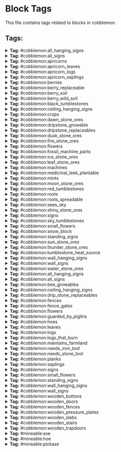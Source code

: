 # Block Tags

This file contains tags related to blocks in cobblemon.

## Tags:

<details>
<summary><b>Tag:</b> #cobblemon:all_hanging_signs</summary>

- #cobblemon:ceiling_hanging_signs
- #cobblemon:wall_hanging_signs

</details>

<details>
<summary><b>Tag:</b> #cobblemon:all_signs</summary>

- #cobblemon:signs
- #cobblemon:all_hanging_signs

</details>

<details>
<summary><b>Tag:</b> #cobblemon:apricorns</summary>

- cobblemon:black_apricorn
- cobblemon:blue_apricorn
- cobblemon:green_apricorn
- cobblemon:pink_apricorn
- cobblemon:red_apricorn
- cobblemon:white_apricorn
- cobblemon:yellow_apricorn

</details>

<details>
<summary><b>Tag:</b> #cobblemon:apricorn_leaves</summary>

- cobblemon:apricorn_leaves

</details>

<details>
<summary><b>Tag:</b> #cobblemon:apricorn_logs</summary>

- cobblemon:apricorn_log
- cobblemon:apricorn_wood
- cobblemon:stripped_apricorn_log
- cobblemon:stripped_apricorn_wood

</details>

<details>
<summary><b>Tag:</b> #cobblemon:apricorn_saplings</summary>

- cobblemon:black_apricorn_sapling
- cobblemon:blue_apricorn_sapling
- cobblemon:green_apricorn_sapling
- cobblemon:pink_apricorn_sapling
- cobblemon:red_apricorn_sapling
- cobblemon:white_apricorn_sapling
- cobblemon:yellow_apricorn_sapling

</details>

<details>
<summary><b>Tag:</b> #cobblemon:berries</summary>

- cobblemon:cheri_berry
- cobblemon:chesto_berry
- cobblemon:pecha_berry
- cobblemon:rawst_berry
- cobblemon:aspear_berry
- cobblemon:oran_berry
- cobblemon:persim_berry
- cobblemon:razz_berry
- cobblemon:bluk_berry
- cobblemon:nanab_berry
- cobblemon:wepear_berry
- cobblemon:pinap_berry
- cobblemon:leppa_berry
- cobblemon:lum_berry
- cobblemon:figy_berry
- cobblemon:wiki_berry
- cobblemon:mago_berry
- cobblemon:aguav_berry
- cobblemon:iapapa_berry
- cobblemon:sitrus_berry
- cobblemon:touga_berry
- cobblemon:cornn_berry
- cobblemon:magost_berry
- cobblemon:rabuta_berry
- cobblemon:nomel_berry
- cobblemon:enigma_berry
- cobblemon:pomeg_berry
- cobblemon:kelpsy_berry
- cobblemon:qualot_berry
- cobblemon:hondew_berry
- cobblemon:grepa_berry
- cobblemon:tamato_berry
- cobblemon:spelon_berry
- cobblemon:pamtre_berry
- cobblemon:watmel_berry
- cobblemon:durin_berry
- cobblemon:belue_berry
- cobblemon:kee_berry
- cobblemon:maranga_berry
- cobblemon:hopo_berry
- cobblemon:liechi_berry
- cobblemon:ganlon_berry
- cobblemon:salac_berry
- cobblemon:petaya_berry
- cobblemon:apicot_berry
- cobblemon:lansat_berry
- cobblemon:starf_berry
- cobblemon:micle_berry
- cobblemon:custap_berry
- cobblemon:jaboca_berry
- cobblemon:rowap_berry
- cobblemon:babiri_berry
- cobblemon:charti_berry
- cobblemon:chilan_berry
- cobblemon:chople_berry
- cobblemon:coba_berry
- cobblemon:colbur_berry
- cobblemon:haban_berry
- cobblemon:kasib_berry
- cobblemon:kebia_berry
- cobblemon:occa_berry
- cobblemon:passho_berry
- cobblemon:payapa_berry
- cobblemon:rindo_berry
- cobblemon:roseli_berry
- cobblemon:shuca_berry
- cobblemon:tanga_berry
- cobblemon:wacan_berry
- cobblemon:yache_berry

</details>

<details>
<summary><b>Tag:</b> #cobblemon:berry_replaceable</summary>

- minecraft:air
- minecraft:grass
- minecraft:fern
- minecraft:dead_bush
- minecraft:fire
- minecraft:soul_fire
- minecraft:snow
- minecraft:vine
- minecraft:glow_lichen
- minecraft:light
- minecraft:tall_grass
- minecraft:large_fern
- minecraft:structure_void
- minecraft:void_air
- minecraft:cave_air
- #minecraft:leaves

</details>

<details>
<summary><b>Tag:</b> #cobblemon:berry_soil</summary>

- minecraft:farmland
- #c:farmlands
- #forge:farmlands

</details>

<details>
<summary><b>Tag:</b> #cobblemon:berry_wild_soil</summary>

- #minecraft:dirt
- #minecraft:sand
- #minecraft:terracotta
- #cobblemon:snow_block

</details>

<details>
<summary><b>Tag:</b> #cobblemon:black_tumblestones</summary>

- cobblemon:small_budding_black_tumblestone
- cobblemon:medium_budding_black_tumblestone
- cobblemon:large_budding_black_tumblestone
- cobblemon:black_tumblestone_cluster
- cobblemon:black_tumblestone_block

</details>

<details>
<summary><b>Tag:</b> #cobblemon:ceiling_hanging_signs</summary>

- cobblemon:apricorn_hanging_sign

</details>

<details>
<summary><b>Tag:</b> #cobblemon:crops</summary>

- cobblemon:revival_herb
- cobblemon:vivichoke_seeds
- cobblemon:medicinal_leek
- #cobblemon:mints

</details>

<details>
<summary><b>Tag:</b> #cobblemon:dawn_stone_ores</summary>

- cobblemon:dawn_stone_ore
- cobblemon:deepslate_dawn_stone_ore

</details>

<details>
<summary><b>Tag:</b> #cobblemon:dripstone_growable</summary>

- dripstone_block
- cobblemon:dripstone_moon_stone_ore

</details>

<details>
<summary><b>Tag:</b> #cobblemon:dripstone_replaceables</summary>

- dripstone_block

</details>

<details>
<summary><b>Tag:</b> #cobblemon:dusk_stone_ores</summary>

- cobblemon:dusk_stone_ore
- cobblemon:deepslate_dusk_stone_ore

</details>

<details>
<summary><b>Tag:</b> #cobblemon:fire_stone_ores</summary>

- cobblemon:fire_stone_ore
- cobblemon:deepslate_fire_stone_ore
- cobblemon:nether_fire_stone_ore

</details>

<details>
<summary><b>Tag:</b> #cobblemon:flowers</summary>

- #cobblemon:small_flowers

</details>

<details>
<summary><b>Tag:</b> #cobblemon:fossil_machine_parts</summary>

- cobblemon:restoration_tank
- cobblemon:monitor
- cobblemon:fossil_analyzer

</details>

<details>
<summary><b>Tag:</b> #cobblemon:ice_stone_ores</summary>

- cobblemon:ice_stone_ore
- cobblemon:deepslate_ice_stone_ore

</details>

<details>
<summary><b>Tag:</b> #cobblemon:leaf_stone_ores</summary>

- cobblemon:leaf_stone_ore
- cobblemon:deepslate_leaf_stone_ore

</details>

<details>
<summary><b>Tag:</b> #cobblemon:machines</summary>

- cobblemon:healing_machine
- cobblemon:pc
- cobblemon:pasture
- cobblemon:restoration_tank
- cobblemon:monitor
- cobblemon:fossil_analyzer

</details>

<details>
<summary><b>Tag:</b> #cobblemon:medicinal_leek_plantable</summary>

- minecraft:water
- #minecraft:slabs

</details>

<details>
<summary><b>Tag:</b> #cobblemon:mints</summary>

- cobblemon:red_mint
- cobblemon:blue_mint
- cobblemon:cyan_mint
- cobblemon:pink_mint
- cobblemon:green_mint
- cobblemon:white_mint

</details>

<details>
<summary><b>Tag:</b> #cobblemon:moon_stone_ores</summary>

- cobblemon:moon_stone_ore
- cobblemon:deepslate_moon_stone_ore
- cobblemon:dripstone_moon_stone_ore

</details>

<details>
<summary><b>Tag:</b> #cobblemon:red_tumblestones</summary>

- cobblemon:small_budding_tumblestone
- cobblemon:medium_budding_tumblestone
- cobblemon:large_budding_tumblestone
- cobblemon:tumblestone_cluster
- cobblemon:tumblestone_block

</details>

<details>
<summary><b>Tag:</b> #cobblemon:roots</summary>

- cobblemon:big_root
- cobblemon:energy_root

</details>

<details>
<summary><b>Tag:</b> #cobblemon:roots_spreadable</summary>

- #minecraft:dirt
- minecraft:stone
- minecraft:infested_stone
- minecraft:andesite
- minecraft:diorite
- minecraft:granite
- minecraft:deepslate
- minecraft:infested_deepslate
- minecraft:tuff
- minecraft:cobblestone
- minecraft:mossy_cobblestone
- minecraft:infested_cobblestone
- minecraft:cobbled_deepslate
- #c:dirt
- #c:stone
- #c:cobblestone
- #forge:stone
- #forge:cobblestone/normal
- #forge:cobblestone/mossy
- #forge:cobblestone/infested
- #forge:cobblestone/deepslate

</details>

<details>
<summary><b>Tag:</b> #cobblemon:sees_sky</summary>

- #minecraft:replaceable
- #minecraft:leaves
- #minecraft:climbable
- #minecraft:fences
- minecraft:ice

</details>

<details>
<summary><b>Tag:</b> #cobblemon:shiny_stone_ores</summary>

- cobblemon:shiny_stone_ore
- cobblemon:deepslate_shiny_stone_ore

</details>

<details>
<summary><b>Tag:</b> #cobblemon:signs</summary>

- #cobblemon:standing_signs
- #cobblemon:wall_signs

</details>

<details>
<summary><b>Tag:</b> #cobblemon:sky_tumblestones</summary>

- cobblemon:small_budding_sky_tumblestone
- cobblemon:medium_budding_sky_tumblestone
- cobblemon:large_budding_sky_tumblestone
- cobblemon:sky_tumblestone_cluster
- cobblemon:sky_tumblestone_block

</details>

<details>
<summary><b>Tag:</b> #cobblemon:small_flowers</summary>

- cobblemon:pep_up_flower

</details>

<details>
<summary><b>Tag:</b> #cobblemon:snow_block</summary>

- minecraft:snow_block

</details>

<details>
<summary><b>Tag:</b> #cobblemon:standing_signs</summary>

- cobblemon:apricorn_sign

</details>

<details>
<summary><b>Tag:</b> #cobblemon:sun_stone_ores</summary>

- cobblemon:sun_stone_ore
- cobblemon:deepslate_sun_stone_ore
- cobblemon:terracotta_sun_stone_ore

</details>

<details>
<summary><b>Tag:</b> #cobblemon:thunder_stone_ores</summary>

- cobblemon:thunder_stone_ore
- cobblemon:deepslate_thunder_stone_ore

</details>

<details>
<summary><b>Tag:</b> #cobblemon:tumblestone_heat_source</summary>

- minecraft:lava
- minecraft:magma_block

</details>

<details>
<summary><b>Tag:</b> #cobblemon:wall_hanging_signs</summary>

- cobblemon:apricorn_wall_hanging_sign

</details>

<details>
<summary><b>Tag:</b> #cobblemon:wall_signs</summary>

- cobblemon:apricorn_wall_sign

</details>

<details>
<summary><b>Tag:</b> #cobblemon:water_stone_ores</summary>

- cobblemon:water_stone_ore
- cobblemon:deepslate_water_stone_ore

</details>

<details>
<summary><b>Tag:</b> #cobblemon:all_hanging_signs</summary>

- #cobblemon:all_hanging_signs

</details>

<details>
<summary><b>Tag:</b> #cobblemon:all_signs</summary>

- #cobblemon:all_signs

</details>

<details>
<summary><b>Tag:</b> #cobblemon:bee_growables</summary>

- #cobblemon:crops
- #cobblemon:apricorns

</details>

<details>
<summary><b>Tag:</b> #cobblemon:ceiling_hanging_signs</summary>

- #cobblemon:ceiling_hanging_signs

</details>

<details>
<summary><b>Tag:</b> #cobblemon:drip_stone_replaceables</summary>

- dripstone_block

</details>

<details>
<summary><b>Tag:</b> #cobblemon:fences</summary>

- cobblemon:apricorn_fence

</details>

<details>
<summary><b>Tag:</b> #cobblemon:fence_gates</summary>

- cobblemon:apricorn_fence_gate

</details>

<details>
<summary><b>Tag:</b> #cobblemon:flowers</summary>

- #cobblemon:flowers

</details>

<details>
<summary><b>Tag:</b> #cobblemon:guarded_by_piglins</summary>

- cobblemon:gilded_chest
- cobblemon:black_gilded_chest
- cobblemon:blue_gilded_chest
- cobblemon:green_gilded_chest
- cobblemon:pink_gilded_chest
- cobblemon:white_gilded_chest
- cobblemon:yellow_gilded_chest
- cobblemon:relic_coin_pouch
- cobblemon:relic_coin_sack

</details>

<details>
<summary><b>Tag:</b> #cobblemon:hoes</summary>

- cobblemon:apricorn_leaves

</details>

<details>
<summary><b>Tag:</b> #cobblemon:leaves</summary>

- cobblemon:apricorn_leaves

</details>

<details>
<summary><b>Tag:</b> #cobblemon:logs</summary>

- cobblemon:apricorn_log
- cobblemon:stripped_apricorn_log
- cobblemon:apricorn_wood
- cobblemon:stripped_apricorn_wood

</details>

<details>
<summary><b>Tag:</b> #cobblemon:logs_that_burn</summary>

- cobblemon:apricorn_log
- cobblemon:stripped_apricorn_log
- cobblemon:apricorn_wood
- cobblemon:stripped_apricorn_wood

</details>

<details>
<summary><b>Tag:</b> #cobblemon:maintains_farmland</summary>

- #cobblemon:berries
- #cobblemon:crops

</details>

<details>
<summary><b>Tag:</b> #cobblemon:needs_iron_tool</summary>

- cobblemon:deepslate_dawn_stone_ore
- cobblemon:deepslate_dusk_stone_ore
- cobblemon:deepslate_fire_stone_ore
- cobblemon:deepslate_ice_stone_ore
- cobblemon:deepslate_leaf_stone_ore
- cobblemon:deepslate_moon_stone_ore
- cobblemon:deepslate_shiny_stone_ore
- cobblemon:deepslate_sun_stone_ore
- cobblemon:deepslate_thunder_stone_ore
- cobblemon:deepslate_water_stone_ore

</details>

<details>
<summary><b>Tag:</b> #cobblemon:needs_stone_tool</summary>

- cobblemon:dawn_stone_ore
- cobblemon:dusk_stone_ore
- cobblemon:fire_stone_ore
- cobblemon:ice_stone_ore
- cobblemon:leaf_stone_ore
- cobblemon:moon_stone_ore
- cobblemon:shiny_stone_ore
- cobblemon:sun_stone_ore
- cobblemon:thunder_stone_ore
- cobblemon:water_stone_ore
- cobblemon:dripstone_moon_stone_ore

</details>

<details>
<summary><b>Tag:</b> #cobblemon:planks</summary>

- cobblemon:apricorn_planks

</details>

<details>
<summary><b>Tag:</b> #cobblemon:saplings</summary>

- cobblemon:black_apricorn_sapling
- cobblemon:blue_apricorn_sapling
- cobblemon:green_apricorn_sapling
- cobblemon:pink_apricorn_sapling
- cobblemon:red_apricorn_sapling
- cobblemon:white_apricorn_sapling
- cobblemon:yellow_apricorn_sapling

</details>

<details>
<summary><b>Tag:</b> #cobblemon:signs</summary>

- #cobblemon:signs

</details>

<details>
<summary><b>Tag:</b> #cobblemon:small_flowers</summary>

- #cobblemon:small_flowers

</details>

<details>
<summary><b>Tag:</b> #cobblemon:standing_signs</summary>

- #cobblemon:standing_signs

</details>

<details>
<summary><b>Tag:</b> #cobblemon:wall_hanging_signs</summary>

- #cobblemon:wall_hanging_signs

</details>

<details>
<summary><b>Tag:</b> #cobblemon:wall_signs</summary>

- #cobblemon:wall_signs

</details>

<details>
<summary><b>Tag:</b> #cobblemon:wooden_buttons</summary>

- cobblemon:apricorn_button

</details>

<details>
<summary><b>Tag:</b> #cobblemon:wooden_doors</summary>

- cobblemon:apricorn_door

</details>

<details>
<summary><b>Tag:</b> #cobblemon:wooden_fences</summary>

- cobblemon:apricorn_fence

</details>

<details>
<summary><b>Tag:</b> #cobblemon:wooden_pressure_plates</summary>

- cobblemon:apricorn_pressure_plate

</details>

<details>
<summary><b>Tag:</b> #cobblemon:wooden_slabs</summary>

- cobblemon:apricorn_slab

</details>

<details>
<summary><b>Tag:</b> #cobblemon:wooden_stairs</summary>

- cobblemon:apricorn_stairs

</details>

<details>
<summary><b>Tag:</b> #cobblemon:wooden_trapdoors</summary>

- cobblemon:apricorn_trapdoor

</details>

<details>
<summary><b>Tag:</b> #mineable:axe</summary>

- #cobblemon:apricorns
- cobblemon:pasture
- cobblemon:gilded_chest
- cobblemon:blue_gilded_chest
- cobblemon:yellow_gilded_chest
- cobblemon:pink_gilded_chest
- cobblemon:black_gilded_chest
- cobblemon:white_gilded_chest
- cobblemon:green_gilded_chest
- cobblemon:gimmighoul_chest

</details>

<details>
<summary><b>Tag:</b> #mineable:hoe</summary>

- cobblemon:apricorn_leaves

</details>

<details>
<summary><b>Tag:</b> #mineable:pickaxe</summary>

- cobblemon:dawn_stone_ore
- cobblemon:dusk_stone_ore
- cobblemon:fire_stone_ore
- cobblemon:ice_stone_ore
- cobblemon:leaf_stone_ore
- cobblemon:moon_stone_ore
- cobblemon:shiny_stone_ore
- cobblemon:sun_stone_ore
- cobblemon:thunder_stone_ore
- cobblemon:water_stone_ore
- cobblemon:deepslate_dawn_stone_ore
- cobblemon:deepslate_dusk_stone_ore
- cobblemon:deepslate_fire_stone_ore
- cobblemon:deepslate_ice_stone_ore
- cobblemon:deepslate_leaf_stone_ore
- cobblemon:deepslate_moon_stone_ore
- cobblemon:deepslate_shiny_stone_ore
- cobblemon:deepslate_sun_stone_ore
- cobblemon:deepslate_thunder_stone_ore
- cobblemon:deepslate_water_stone_ore
- cobblemon:dripstone_moon_stone_ore
- cobblemon:nether_fire_stone_ore
- cobblemon:terracotta_sun_stone_ore
- cobblemon:healing_machine
- cobblemon:pc
- cobblemon:restoration_tank
- cobblemon:monitor
- cobblemon:fossil_analyzer
- cobblemon:tumblestone_block
- cobblemon:black_tumblestone_block
- cobblemon:sky_tumblestone_block
- cobblemon:small_budding_tumblestone
- cobblemon:medium_budding_tumblestone
- cobblemon:large_budding_tumblestone
- cobblemon:tumblestone_cluster
- cobblemon:small_budding_black_tumblestone
- cobblemon:medium_budding_black_tumblestone
- cobblemon:large_budding_black_tumblestone
- cobblemon:black_tumblestone_cluster
- cobblemon:small_budding_sky_tumblestone
- cobblemon:medium_budding_sky_tumblestone
- cobblemon:large_budding_sky_tumblestone
- cobblemon:sky_tumblestone_cluster

</details>
